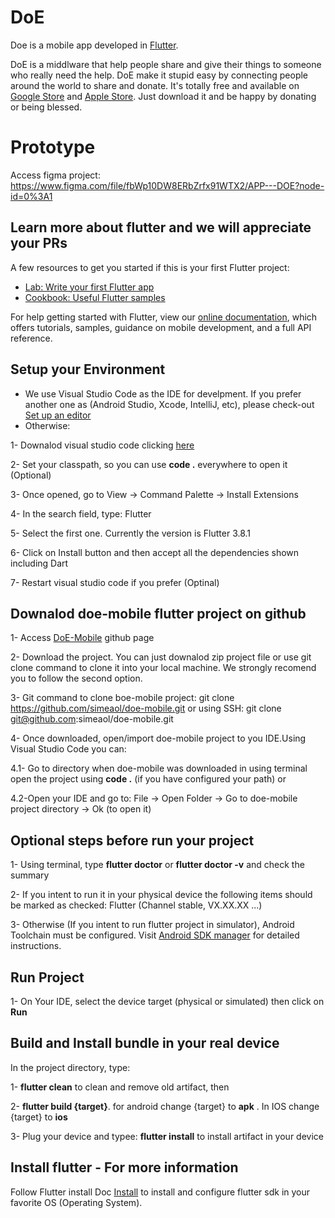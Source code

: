# DoE

Doe is a mobile app developed in [Flutter](https://flutter.dev/).

DoE is a middlware that help people share and give their things to someone who really need the help.
DoE make it stupid easy by connecting people around the world to share and donate.
It's totally free and available on [Google Store](https://play.google.com/) and [Apple Store](https://apps.apple.com/). 
Just download it and be happy by donating or being blessed.

# Prototype
Access figma project: https://www.figma.com/file/fbWp10DW8ERbZrfx91WTX2/APP---DOE?node-id=0%3A1


## Learn more about flutter and we will appreciate your PRs

A few resources to get you started if this is your first Flutter project:

- [Lab: Write your first Flutter app](https://flutter.dev/docs/get-started/codelab)
- [Cookbook: Useful Flutter samples](https://flutter.dev/docs/cookbook)

For help getting started with Flutter, view our
[online documentation](https://flutter.dev/docs), which offers tutorials,
samples, guidance on mobile development, and a full API reference.

## Setup your Environment

- We use Visual Studio Code as the IDE for develpment. If you prefer another one as (Android Studio, Xcode, IntelliJ, etc), please check-out [Set up an editor](https://flutter.dev/docs/get-started/editor)
- Otherwise:

1- Downalod visual studio code clicking [here](https://code.visualstudio.com/)

2- Set your classpath, so you can use **code .** everywhere to open it (Optional)

3- Once opened, go to View -> Command Palette -> Install Extensions

4- In the search field, type: Flutter

5- Select the first one. Currently the version is Flutter 3.8.1

6- Click on Install button and then accept all the dependencies shown including Dart

7- Restart visual studio code if you prefer (Optinal)


## Downalod doe-mobile flutter project on github
1- Access [DoE-Mobile](https://github.com/simeaol/doe-mobile) github page

2- Download the project. You can just downalod zip project file or use git clone command to clone it into your local machine. We strongly recomend you to follow the second option.

3- Git command to clone boe-mobile project: git clone https://github.com/simeaol/doe-mobile.git or using SSH: git clone git@github.com:simeaol/doe-mobile.git

4- Once downloaded, open/import doe-mobile project to you IDE.Using Visual Studio Code you can:

4.1- Go to directory when doe-mobile was downloaded in using terminal open the project using **code .** (if you have configured your path) or

4.2-Open your IDE and go to: File -> Open Folder -> Go to doe-mobile project directory -> Ok (to open it)



## Optional steps before run your project
1- Using terminal, type **flutter doctor** or **flutter doctor -v** and check the summary

2- If you intent to run it in your physical device the following items should be marked as checked: Flutter (Channel stable, VX.XX.XX ...)

3- Otherwise (If you intent to run flutter project in simulator), Android Toolchain must be configured. Visit [Android SDK manager](https://flutter.dev/setup/#android-setup) for detailed instructions.


## Run Project
1- On Your IDE, select the device target (physical or simulated) then click on **Run**

## Build and Install bundle in your real device
In the project directory, type:

1- **flutter clean** to clean and remove old artifact, then

2- **flutter build {target}**. for android change {target} to **apk** . In IOS change {target} to **ios**

3- Plug your device and typee: **flutter install** to install artifact in your device


## Install flutter -  For more information
Follow Flutter install Doc [Install](https://flutter.dev/docs/get-started/install) to install and configure flutter sdk in your favorite OS (Operating System).
